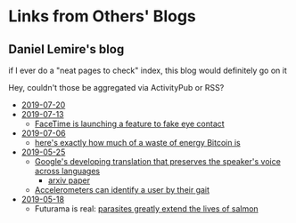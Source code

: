 # Links from Others' Blogs

## Daniel Lemire's blog

if I ever do a "neat pages to check" index, this blog would definitely go on it

Hey, couldn't those be aggregated via ActivityPub or RSS?

- [2019-07-20](https://lemire.me/blog/2019/07/20/science-and-technology-links-july-20th-2019/)
- [2019-07-13](https://lemire.me/blog/2019/07/13/science-and-technology-links-july-13th-2019/)
  - [FaceTime is launching a feature to fake eye contact](https://www.theverge.com/2019/7/3/20680681/ios-13-beta-3-facetime-attention-correction-eye-contact)
- [2019-07-06](https://lemire.me/blog/2019/07/06/science-and-technology-links-july-6th-2019/)
  - [here's exactly how much of a waste of energy Bitcoin is](https://www.cell.com/joule/fulltext/S2542-4351(19)30255-7)
- [2019-05-25](https://lemire.me/blog/2019/05/25/science-and-technology-links-may-25th-2019/)
  - [Google's developing translation that preserves the speaker's voice across languages](https://www.technologyreview.com/s/613559/google-ai-language-translation/)
    - [arxiv paper](https://arxiv.org/pdf/1904.06037.pdf)
  - [Accelerometers can identify a user by their gait](https://mobile.slashdot.org/story/19/05/22/2125252/phones-can-now-tell-who-is-carrying-them-from-their-users-gaits)
- [2019-05-18](https://lemire.me/blog/2019/05/18/science-and-technology-links-may-18th-2019/)
  - Futurama is real: [parasites greatly extend the lives of salmon](https://link.springer.com/article/10.1007/s10525-005-0112-4)
